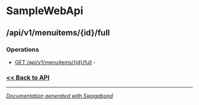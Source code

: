 
# SampleWebApi

## /api/v1/menuitems/{id}/full

### Operations

* [GET /api/v1/menuitems/{id}/full](../operations/GetApiV1MenuitemsidFull.md) -  

 






### [<< Back to API](../SampleWebApi.Readme.md)

*** 

*[Documentation generated with Swagabond](https://github.com/jordanbleu/swagabond)*
